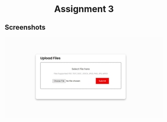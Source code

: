 <h1 align="center" style="margin-top: 0px;">Assignment 3</h1>

## Screenshots

![Upload](images/Upload.JPG)
